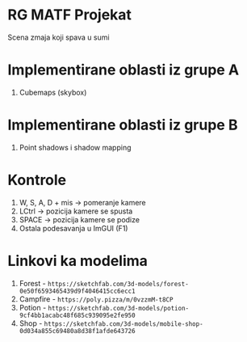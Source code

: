 # RG MATF Projekat
Scena zmaja koji spava u sumi

# Implementirane oblasti iz grupe A
1. Cubemaps (skybox)

# Implementirane oblasti iz grupe B
1. Point shadows i shadow mapping

# Kontrole 
1. W, S, A, D + mis -> pomeranje kamere
2. LCtrl -> pozicija kamere se spusta
3. SPACE -> pozicija kamere se podize
4. Ostala podesavanja u ImGUI (F1)

# Linkovi ka modelima
1. Forest - `https://sketchfab.com/3d-models/forest-0e50f6593465439d9f4046415cc6ecc1`
2. Campfire - `https://poly.pizza/m/0vzzmM-t8CP`
3. Potion - `https://sketchfab.com/3d-models/potion-9cf4bb1acabc48f685c939095e2fe950`
4. Shop - `https://sketchfab.com/3d-models/mobile-shop-0d034a855c69480a8d38f1afde643726`






